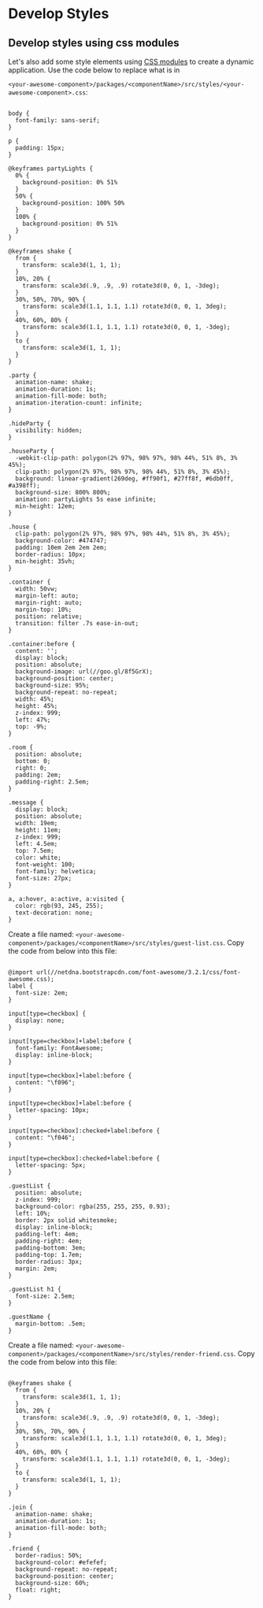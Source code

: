 # Develop Styles

## Develop styles using css modules

Let's also add some style elements using [CSS modules](https://github.com/css-modules/css-modules) to create a dynamic application. Use the code below to replace what is in

`<your-awesome-component>/packages/<componentName>/src/styles/<your-awesome-component>.css`:

```

body {
  font-family: sans-serif;
}

p {
  padding: 15px;
}

@keyframes partyLights {
  0% {
    background-position: 0% 51%
  }
  50% {
    background-position: 100% 50%
  }
  100% {
    background-position: 0% 51%
  }
}

@keyframes shake {
  from {
    transform: scale3d(1, 1, 1);
  }
  10%, 20% {
    transform: scale3d(.9, .9, .9) rotate3d(0, 0, 1, -3deg);
  }
  30%, 50%, 70%, 90% {
    transform: scale3d(1.1, 1.1, 1.1) rotate3d(0, 0, 1, 3deg);
  }
  40%, 60%, 80% {
    transform: scale3d(1.1, 1.1, 1.1) rotate3d(0, 0, 1, -3deg);
  }
  to {
    transform: scale3d(1, 1, 1);
  }
}

.party {
  animation-name: shake;
  animation-duration: 1s;
  animation-fill-mode: both;
  animation-iteration-count: infinite;
}

.hideParty {
  visibility: hidden;
}

.houseParty {
  -webkit-clip-path: polygon(2% 97%, 98% 97%, 98% 44%, 51% 8%, 3% 45%);
  clip-path: polygon(2% 97%, 98% 97%, 98% 44%, 51% 8%, 3% 45%);
  background: linear-gradient(269deg, #ff90f1, #27ff8f, #6db0ff, #a398ff);
  background-size: 800% 800%;
  animation: partyLights 5s ease infinite;
  min-height: 12em;
}

.house {
  clip-path: polygon(2% 97%, 98% 97%, 98% 44%, 51% 8%, 3% 45%);
  background-color: #474747;
  padding: 10em 2em 2em 2em;
  border-radius: 10px;
  min-height: 35vh;
}

.container {
  width: 50vw;
  margin-left: auto;
  margin-right: auto;
  margin-top: 10%;
  position: relative;
  transition: filter .7s ease-in-out;
}

.container:before {
  content: '';
  display: block;
  position: absolute;
  background-image: url(//goo.gl/8f5GrX);
  background-position: center;
  background-size: 95%;
  background-repeat: no-repeat;
  width: 45%;
  height: 45%;
  z-index: 999;
  left: 47%;
  top: -9%;
}

.room {
  position: absolute;
  bottom: 0;
  right: 0;
  padding: 2em;
  padding-right: 2.5em;
}

.message {
  display: block;
  position: absolute;
  width: 19em;
  height: 11em;
  z-index: 999;
  left: 4.5em;
  top: 7.5em;
  color: white;
  font-weight: 100;
  font-family: helvetica;
  font-size: 27px;
}

a, a:hover, a:active, a:visited {
  color: rgb(93, 245, 255);
  text-decoration: none;
}

```

Create a file named: `<your-awesome-component>/packages/<componentName>/src/styles/guest-list.css`. Copy the code from below into this file:

```

@import url(//netdna.bootstrapcdn.com/font-awesome/3.2.1/css/font-awesome.css);
label {
  font-size: 2em;
}

input[type=checkbox] {
  display: none;
}

input[type=checkbox]+label:before {
  font-family: FontAwesome;
  display: inline-block;
}

input[type=checkbox]+label:before {
  content: "\f096";
}

input[type=checkbox]+label:before {
  letter-spacing: 10px;
}

input[type=checkbox]:checked+label:before {
  content: "\f046";
}

input[type=checkbox]:checked+label:before {
  letter-spacing: 5px;
}

.guestList {
  position: absolute;
  z-index: 999;
  background-color: rgba(255, 255, 255, 0.93);
  left: 10%;
  border: 2px solid whitesmoke;
  display: inline-block;
  padding-left: 4em;
  padding-right: 4em;
  padding-bottom: 3em;
  padding-top: 1.7em;
  border-radius: 3px;
  margin: 2em;
}

.guestList h1 {
  font-size: 2.5em;
}

.guestName {
  margin-bottom: .5em;
}

```

Create a file named: `<your-awesome-component>/packages/<componentName>/src/styles/render-friend.css`. Copy the code from below into this file:

```

@keyframes shake {
  from {
    transform: scale3d(1, 1, 1);
  }
  10%, 20% {
    transform: scale3d(.9, .9, .9) rotate3d(0, 0, 1, -3deg);
  }
  30%, 50%, 70%, 90% {
    transform: scale3d(1.1, 1.1, 1.1) rotate3d(0, 0, 1, 3deg);
  }
  40%, 60%, 80% {
    transform: scale3d(1.1, 1.1, 1.1) rotate3d(0, 0, 1, -3deg);
  }
  to {
    transform: scale3d(1, 1, 1);
  }
}

.join {
  animation-name: shake;
  animation-duration: 1s;
  animation-fill-mode: both;
}

.friend {
  border-radius: 50%;
  background-color: #efefef;
  background-repeat: no-repeat;
  background-position: center;
  background-size: 60%;
  float: right;
}

```
